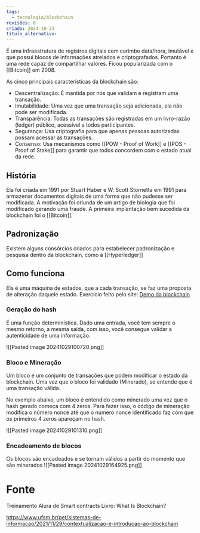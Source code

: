 ```yaml
---
tags:
  - tecnologia/blockchain
revisões: 0
criado: 2024-10-23
título_alternativo:
---
```

É uma infraestrutura de registros digitais com carimbo data/hora, imutável e que possui blocos de informações atrelados e criptografados. Portanto é uma rede capaz de compartilhar valores. Ficou popularizada com o [[Bitcoin]] em 2008.

As cinco principais características da blockchain são:
- Descentralização: É mantida por nós que validam e registram uma transação.
- Imutabilidade: Uma vez que uma transação seja adicionada, ela não pode ser modificada.
- Transparência: Todas as transações são registradas em um livro-razão (ledger) público, acessível a todos participantes.
- Segurança: Usa criptografia para que apenas pessoas autorizadas possam acessar as transações.
- Consenso: Usa mecanismos como [[POW - Proof of Work]] e [[POS - Proof of Stake]] para garantir que todos concordem com o estado atual da rede. 
## História
Ela foi criada em 1991 por Stuart Haber e W. Scott Stornetta em 1991 para armazenar documentos digitais de uma forma que não pudesse ser modificada. A motivação foi oriunda de um artigo de biologia que foi modificado gerando uma fraude.  A primeira implantação bem sucedida da blockchain foi o [[Bitcoin]].
## Padronização
Existem alguns consórcios criados para estabelecer padronização e pesquisa dentro da blockchain, como a [[Hyperledger]]
## Como funciona
Ela é uma máquina de estados, que a cada transação, se faz uma proposta de alteração daquele estado. Exercício feito pelo site: [Demo da blockchain](https://andersbrownworth.com/blockchain/)
### Geração do hash
É uma função determinística. Dado uma entrada, você tem sempre o mesmo retorno, a mesma saída, com isso, você consegue validar a autenticidade de uma informação. 

![[Pasted image 20241029100720.png]]
### Bloco e Mineração
Um bloco é um conjunto de transações que podem modificar o estado da blockchain. Uma vez que o bloco foi validado (Minerado), se entende que é uma transação válida. 

No exemplo abaixo, um bloco é entendido como minerado uma vez que o hash gerado começa com 4 zeros. Para fazer isso, o código de mineração modifica o número nonce até que o número nonce identificado faz com que os primeiros 4 zeros apareçam no hash.

![[Pasted image 20241029101310.png]]

### Encadeamento de blocos

Os blocos são encadeados e se tornam válidos a partir do momento que são minerados
![[Pasted image 20241029164925.png]]

# Fonte
Treinamento Alura de Smart contracts
Livro: What Is Blockchain?

https://www.ufsm.br/pet/sistemas-de-informacao/2021/11/29/contextualizacao-e-introducao-ao-blockchain
